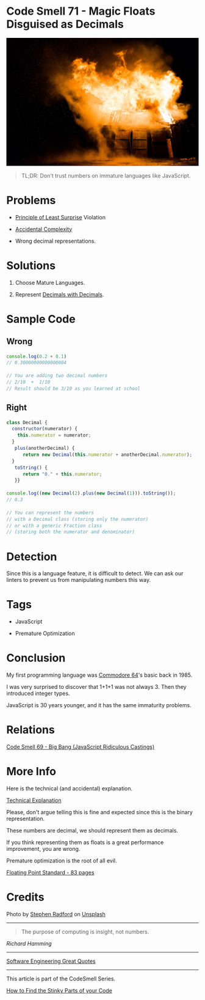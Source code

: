 # Code Smell 71 - Magic Floats Disguised as Decimals

![Code Smell 71 - Magic Floats Disguised as Decimals](Code%20Smell%2071%20-%20Magic%20Floats%20Disguised%20as%20Decimals.jpg)

> TL;DR: Don't trust numbers on immature languages like JavaScript.

# Problems

- [Principle of Least Surprise](https://en.wikipedia.org/wiki/Principle_of_least_astonishment) Violation

- [Accidental Complexity](https://github.com/mcsee/Software-Design-Articles/tree/main/Articles/Theory/No%20Silver%20Bullet/readme.md)

- Wrong decimal representations.

# Solutions

1. Choose Mature Languages.

2. Represent [Decimals with Decimals](https://github.com/mcsee/Software-Design-Articles/tree/main/Articles/Theory/The%20One%20and%20Only%20Software%20Design%20Principle/readme.md).

# Sample Code

## Wrong

[Gist Url]: # (https://gist.github.com/mcsee/46a81f9ff84ac7c32b2f482e0625efce)

```javascript
console.log(0.2 + 0.1) 
// 0.30000000000000004

// You are adding two decimal numbers
// 2/10  +  1/10 
// Result should be 3/10 as you learned at school
```

## Right

[Gist Url]: # (https://gist.github.com/mcsee/f57afd489e3f65c44e4e92fc1ff74fb8)

```javascript
class Decimal {
  constructor(numerator) {
    this.numerator = numerator;    
  }
   plus(anotherDecimal) {
      return new Decimal(this.numerator + anotherDecimal.numerator);
  }
   toString() {
      return "0." + this.numerator;
   }}     
  
console.log((new Decimal(2).plus(new Decimal(1))).toString());
// 0.3

// You can represent the numbers 
// with a Decimal class (storing only the numerator)
// or with a generic Fraction class
// (storing both the numerator and denominator)
```

# Detection

Since this is a language feature, it is difficult to detect. We can ask our linters to prevent us from manipulating numbers this way.

# Tags

- JavaScript

- Premature Optimization

# Conclusion

My first programming language was [Commodore 64](https://en.wikipedia.org/wiki/Commodore_64)'s basic back in 1985.

I was very surprised to discover that 1+1+1 was not always 3. Then they introduced integer types. 

JavaScript is 30 years younger, and it has the same immaturity problems.

# Relations

[Code Smell 69 - Big Bang (JavaScript Ridiculous Castings)](https://github.com/mcsee/Software-Design-Articles/tree/main/Articles/Code%20Smells/Code%20Smell%2069%20-%20Big%20Bang%20(JavaScript%20Ridiculous%20Castings)/readme.md)

# More Info

Here is the technical (and accidental) explanation.

[Technical Explanation](https://blog.pankajtanwar.in/do-you-know-01-02-03-in-javascript-here-is-why)

Please, don't argue telling this is fine and expected since this is the binary representation. 

These numbers are decimal, we should represent them as decimals. 

If you think representing them as floats is a great performance improvement, you are wrong. 

Premature optimization is the root of all evil.

[Floating Point Standard - 83 pages](https://en.wikipedia.org/wiki/IEEE_754)

# Credits

Photo by [Stephen Radford](https://unsplash.com/@steve228uk) on [Unsplash](https://unsplash.com/s/photos/explosion)  

* * *

> The purpose of computing is insight, not numbers.

_Richard Hamming_
 
* * *
 
[Software Engineering Great Quotes](https://github.com/mcsee/Software-Design-Articles/tree/main/Articles/Quotes/Software%20Engineering%20Great%20Quotes/readme.md)

* * *

This article is part of the CodeSmell Series.

[How to Find the Stinky Parts of your Code](https://github.com/mcsee/Software-Design-Articles/tree/main/Articles/Code%20Smells/How%20to%20Find%20the%20Stinky%20parts%20of%20your%20Code/readme.md)